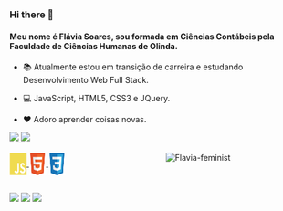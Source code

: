 ### Hi there 👋

<h4>
Meu nome é Flávia Soares, sou formada em Ciências Contábeis pela Faculdade de Ciências Humanas de Olinda.
</h4>

 
- 📚  Atualmente estou em transição de carreira e estudando Desenvolvimento Web Full Stack.
 
- 💻 JavaScript, HTML5, CSS3 e JQuery.
 

- ❤️ Adoro aprender coisas novas. 

<a href="https://github.com/Flavia-Soares">
  <img height="140em" src="https://github-readme-stats-eight-theta.vercel.app/api?username=helloLari&show_icons=true&theme=dracula&include_all_commits=true&count_private=true"/>
  <img height="140em" src="https://github-readme-stats-eight-theta.vercel.app/api/top-langs/?username=helloLari&layout=compact&langs_count=8&theme=dracula"/>
<div style="display: inline_block"><br>
  <img align="center" alt="Flavia-Js" height="40" width="30" src="https://raw.githubusercontent.com/devicons/devicon/master/icons/javascript/javascript-plain.svg">

  <img align="center" alt="Flavia-HTML" height="40" width="30" src="https://raw.githubusercontent.com/devicons/devicon/master/icons/html5/html5-original.svg">
  <img align="center" alt="Flavia-CSS" height="40" width="30" src="https://raw.githubusercontent.com/devicons/devicon/master/icons/css3/css3-original.svg">
  
  <img align="right" alt="Flavia-feminist" height="240" width="230"  src="https://media.giphy.com/media/fCU0fTA5C0qIpFsrIH/giphy.gif">
</div>
  
  ##
  
  <div>
  <a href = "mailto: flaviasoaresds@gmail.com"><img src="https://img.shields.io/badge/-Gmail-%23EA4335?style=for-the-badge&logo=gmail&logoColor=white" target="_blank"></a>
  <a href="https://www.linkedin.com/in/flaviasoaressantos/" target="_blank"><img src="https://img.shields.io/badge/-LinkedIn-%230077B5?style=for-the-badge&logo=linkedin&logoColor=white" target="_blank"></a>
<a href="https://www.instagram.com/soares_flah" target="_blank"><img src="https://img.shields.io/badge/-Instagram-%23E4405F?style=for-the-badge&logo=instagram&logoColor=white" target="_blank"></a>
</div>


